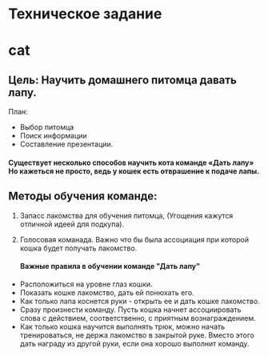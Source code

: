 #  Техническое задание 
# cat

## Цель: Научить домашнего питомца давать лапу.

План: 
- Выбор питомца
- Поиск информации
- Составление презентации. 

#### Существует несколько способов научить кота команде «Дать лапу» Но кажеться не просто, ведь у кошек есть отврашение к подаче лапы. 

## Методы обучения команде:

1. Запасс лакомства для обучения питомца, (Угощения кажутся отличной идеей для подкупа).
2. Голосовая команада. Важно что бы была ассоциация при которой кошка будет получать лакомство.
   
   #### Важные правила в обучении команде "Дать лапу"
- Расположиться на уровне глаз кошки.
- Показать кошке лакомство, дать ей понюхать его.
- Как только лапа коснется руки - открыть ее и дать кошке лакомство.
- Сразу произнести команду. Пусть кошка начнет ассоциировать слова с действием, соответственно, с приятным вознаграждением.
- Как только кошка научится выполнять трюк, можно начать тренироваться, не держа лакомство в закрытой руке. Вместо этого дать награду из другой руки, если она хорошо выполнит команду.



  

  


  
  
